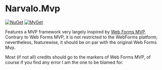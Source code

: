 Narvalo.Mvp
===========

[![NuGet](https://img.shields.io/nuget/v/Narvalo.Mvp.svg)](https://www.nuget.org/packages/Narvalo.Mvp/)
[![MyGet](https://img.shields.io/myget/narvalo-edge/v/Narvalo.Mvp.svg)](https://www.myget.org/feed/narvalo-edge/package/nuget/Narvalo.EDGE)

Features a MVP framework very largely inspired by [Web Forms MVP](https://github.com/webformsmvp/webformsmvp).
Contrary to Web Forms MVP, it is not restricted to the WebForms platform;
nevertheless, featurewise, it should be on par with the original Web Forms Mvp.

Most (if not all) credits should go to the markers of Web Forms MVP,
of course if you find any error I am the one to be blamed for.

